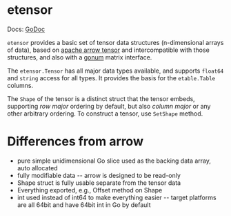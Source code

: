 # etensor

Docs: [GoDoc](https://pkg.go.dev/github.com/emer/etable/etensor)

`etensor` provides a basic set of tensor data structures (n-dimensional arrays of data), based on [apache arrow tensor](https://github.com/apache/arrow/tree/master/go/arrow/tensor) and intercompatible with those structures, and also with a [gonum](https://github.com/gonum/gonum) matrix interface.

The `etensor.Tensor` has all major data types available, and supports `float64` and `string` access for all types.  It provides the basis for the `etable.Table` columns.

The `Shape` of the tensor is a distinct struct that the tensor embeds, supporting *row major* ordering by default, but also *column major* or any other arbitrary ordering.  To construct a tensor, use `SetShape` method.

# Differences from arrow

* pure simple unidimensional Go slice used as the backing data array, auto allocated
* fully modifiable data -- arrow is designed to be read-only
* Shape struct is fully usable separate from the tensor data
* Everything exported, e.g., Offset method on Shape
* int used instead of int64 to make everything easier -- target platforms are all 64bit and have 64bit int in Go by default


